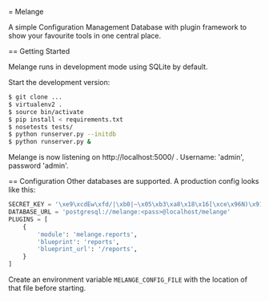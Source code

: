 = Melange

A simple Configuration Management Database with plugin framework to show your
favourite tools in one central place.

== Getting Started

Melange runs in development mode using SQLite by default.

Start the development version:

```bash
$ git clone ...
$ virtualenv2 .
$ source bin/activate
$ pip install < requirements.txt
$ nosetests tests/
$ python runserver.py --initdb
$ python runserver.py &
```

Melange is now listening on http://localhost:5000/ .
Username: 'admin', password 'admin'.

== Configuration
Other databases are supported. A production config looks like this:

```python
SECRET_KEY = '\xe9\xcdEw\xfd/|\xb0|~\x05\xb3\xa8\x18\x16[\xce\x96N)\x91d\x1d\xe6'
DATABASE_URL = 'postgresql://melange:<pass>@localhost/melange'
PLUGINS = [ 
    {
        'module': 'melange.reports',
        'blueprint': 'reports',
        'blueprint_url': '/reports',
    }
]
```

Create an environment variable `MELANGE_CONFIG_FILE` with the location of that 
file before starting.
